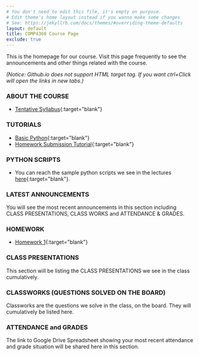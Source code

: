 ```yaml
---
# You don't need to edit this file, it's empty on purpose.
# Edit theme's home layout instead if you wanna make some changes
# See: https://jekyllrb.com/docs/themes/#overriding-theme-defaults
layout: default
title: COMP4360 Course Page
exclude: true
---
```


This is the homepage for our course. Visit this page frequently to see the announcements and other things related with the course.

_(Notice: Github.io does not support HTML target tag. If you want ctrl+Click will open the links in new tabs.)_

### **ABOUT THE COURSE**

- [Tentative Syllabus](syllabus/){:target="blank"}

### **TUTORIALS**

- [Basic Python](/tutorials/basic-python-tutorial/){:target="blank"}
- [Homework Submission Tutorial](/tutorials/homework-submission-tutorial/){:target="blank"}

### **PYTHON SCRIPTS**

 - You can reach the sample python scripts we see in the lectures [here](https://github.com/comp4360/comp4360.github.io/tree/master/scripts){:target="blank"}.

### **LATEST ANNOUNCEMENTS**

You will see the most recent announcements in this section including CLASS PRESENTATIONS, CLASS WORKS and ATTENDANCE & GRADES.

### **HOMEWORK**

- [Homework 1](/homeworks/homework-01/){:target="blank"}


### **CLASS PRESENTATIONS**

This section will be  listing the CLASS PRESENTATIONS we see in the class cumulatively.

### **CLASSWORKS (QUESTIONS SOLVED ON THE BOARD)**

Classworks are the questions we solve in the class, on the board. They will cumulatively be listed here.

### **ATTENDANCE and GRADES**

The link to Google Drive Spreadsheet showing your most recent attendance and grade situation will be shared here in this section.

